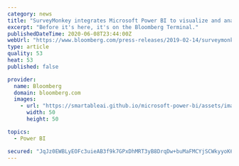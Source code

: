 ```yaml
---
category: news
title: "SurveyMonkey integrates Microsoft Power BI to visualize and analyze survey data"
excerpt: "Before it's here, it's on the Bloomberg Terminal."
publishedDateTime: 2020-06-08T23:44:00Z
webUrl: "https://www.bloomberg.com/press-releases/2019-02-14/surveymonkey-integrates-microsoft-power-bi-to-visualize-and-analyze-survey-data"
type: article
quality: 53
heat: 53
published: false

provider:
  name: Bloomberg
  domain: bloomberg.com
  images:
    - url: "https://smartableai.github.io/microsoft-power-bi/assets/images/organizations/bloomberg.com-50x50.jpg"
      width: 50
      height: 50

topics:
  - Power BI

secured: "JqJz0EWBLyEOFc3uieAB3f9k7GPxDhMRT3yB8DrqDw+buMaFMCYjSCWkyyoK6ud7k4yMGcysY/1+OOZs9NK6hIQJ1G6hjXPzfl42Av+lessqIqLqDOnEXwKTrJvOMt7fGeCWBsowKaNuRpeCgulBCJffMQVYYsc4qCx0AoPLZfd3Dt4KPxh+QqCjeaLdrJ/MOg+M1iv6PC9MCKIl9c2QgHvOWmpzfJCP4meLyydf1XgixPV2RIWzh92Ojo5g0XyGXolndg4bsMkFrSBhcUhbH+IOi7usv+oLLjCSu9w9VmgHRkAF1Jo6yihszbnTpt1G;otalMuwuyvdnScrxv6nbxw=="
---
```


